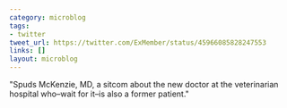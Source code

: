 ```yaml
---
category: microblog
tags:
- twitter
tweet_url: https://twitter.com/ExMember/status/45966085828247553
links: []
layout: microblog
---
```

"Spuds McKenzie, MD, a sitcom about the new doctor at the veterinarian hospital who–wait for it–is also a former patient."
